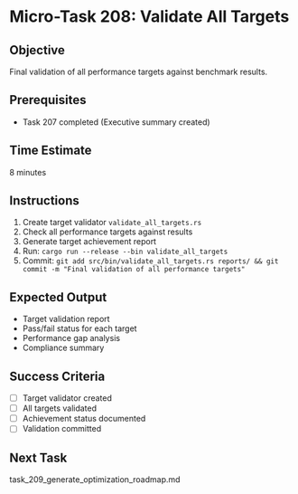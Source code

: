 # Micro-Task 208: Validate All Targets

## Objective
Final validation of all performance targets against benchmark results.

## Prerequisites
- Task 207 completed (Executive summary created)

## Time Estimate
8 minutes

## Instructions
1. Create target validator `validate_all_targets.rs`
2. Check all performance targets against results
3. Generate target achievement report
4. Run: `cargo run --release --bin validate_all_targets`
5. Commit: `git add src/bin/validate_all_targets.rs reports/ && git commit -m "Final validation of all performance targets"`

## Expected Output
- Target validation report
- Pass/fail status for each target
- Performance gap analysis
- Compliance summary

## Success Criteria
- [ ] Target validator created
- [ ] All targets validated
- [ ] Achievement status documented
- [ ] Validation committed

## Next Task
task_209_generate_optimization_roadmap.md